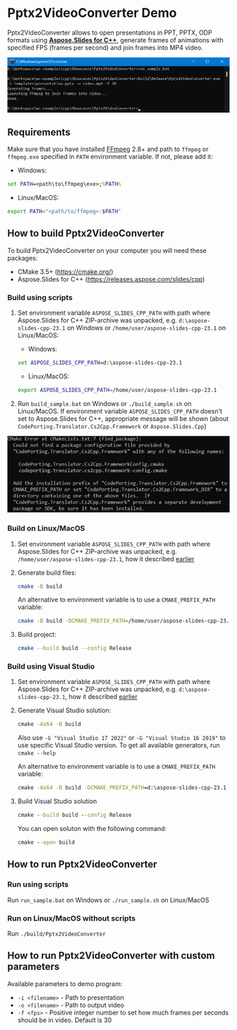 # Pptx2VideoConverter Demo

Pptx2VideoConverter allows to open presentations in PPT, PPTX, ODP formats using [**Aspose.Slides for C++**](https://docs.aspose.com/slides/cpp/), generate frames of animations with specified FPS (frames per second) and join frames into MP4 video.

![Pptx2VideoConverter Screenshot](screenshots/screenshot-program-01.png)

## Requirements

Make sure that you have installed [FFmpeg](https://ffmpeg.org/download.html) 2.8+ and path to `ffmpeg` or `ffmpeg.exe` specified in `PATH` environment variable. If not, please add it:

   - Windows:
   ```bat
   set PATH=<path\to\ffmpeg\exe>;%PATH%
   ```

   - Linux/MacOS:
   ```sh
   export PATH="<path/to/ffmpeg>:$PATH"
   ```

## How to build Pptx2VideoConverter

To build Pptx2VideoConverter on your computer you will need these packages:
- CMake 3.5+ (https://cmake.org/)
- Aspose.Slides for C++ (https://releases.aspose.com/slides/cpp)

### Build using scripts

1) Set environment variable `ASPOSE_SLIDES_CPP_PATH` with path where Aspose.Slides for C++ ZIP-archive was unpacked, e.g. `d:\aspose-slides-cpp-23.1` on Windows or `/home/user/aspose-slides-cpp-23.1` on Linux/MacOS:
   
   - Windows:
   ```bat
   set ASPOSE_SLIDES_CPP_PATH=d:\aspose-slides-cpp-23.1
   ```

   - Linux/MacOS:
   ```sh
   export ASPOSE_SLIDES_CPP_PATH=/home/user/aspose-slides-cpp-23.1
   ```

2) Run `build_sample.bat` on Windows or `./build_sample.sh` on Linux/MacOS. If environment variable `ASPOSE_SLIDES_CPP_PATH` doesn't set to Aspose.Slides for C++, appropriate message will be shown (about `CodePorting.Translator.Cs2Cpp.Framework` or `Aspose.Slides.Cpp`)

![CMake error message](screenshots/screenshot-cmake-01.png)

### Build on Linux/MacOS

1) Set environment variable `ASPOSE_SLIDES_CPP_PATH` with path where Aspose.Slides for C++ ZIP-archive was unpacked, e.g. `/home/user/aspose-slides-cpp-23.1`, how it described [earlier](#build-using-scripts)

2) Generate build files:
   ```sh
   cmake -B build
   ```

   An alternative to environment variable is to use a `CMAKE_PREFIX_PATH` variable:
   ```sh
   cmake -B build -DCMAKE_PREFIX_PATH=/home/user/aspose-slides-cpp-23.1
   ```

3) Build project:
   ```sh
   cmake --build build --config Release
   ```

### Build using Visual Studio

1) Set environment variable `ASPOSE_SLIDES_CPP_PATH` with path where Aspose.Slides for C++ ZIP-archive was unpacked, e.g. `d:\aspose-slides-cpp-23.1`, how it described [earlier](#build-using-scripts)

2) Generate Visual Studio solution:
   ```bat
   cmake -Ax64 -B build
   ```

   Also use `-G "Visual Studio 17 2022"` or `-G "Visual Studio 16 2019"` to use specific Visual Studio version. To get all available generators, run `cmake --help`

   An alternative to environment variable is to use a `CMAKE_PREFIX_PATH` variable:
   ```bat
   cmake -Ax64 -B build -DCMAKE_PREFIX_PATH=d:\aspose-slides-cpp-23.1
   ```

3) Build Visual Studio solution
   ```bat
   cmake --build build --config Release
   ```

   You can open soluton with the following command:
   ```bat
   cmake --open build
   ```

## How to run Pptx2VideoConverter

### Run using scripts

Run `run_sample.bat` on Windows or `./run_sample.sh` on Linux/MacOS

### Run on Linux/MacOS without scripts

Run `./build/Pptx2VideoConverter`

## How to run Pptx2VideoConverter with custom parameters

Available parameters to demo program:
- `-i <filename>` - Path to presentation
- `-o <filename>` - Path to output video
- `-f <fps>` - Positive integer number to set how much frames per seconds should be in video. Default is 30
